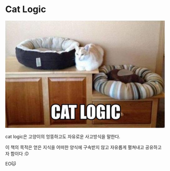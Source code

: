 # Cat Logic

![intro]($images/cat-logic.jpg)

cat logic은 고양이의 엉뚱하고도 자유로운 사고방식을 말한다.

이 책의 목적은 얻은 지식을 어떠한 양식에 구속받지 않고 자유롭게 펼쳐내고 공유하고자 함이다 :D

EO🐱
